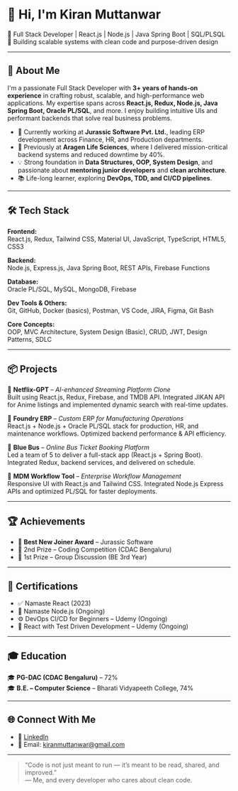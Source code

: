 # 👋 Hi, I'm Kiran Muttanwar

🚀 Full Stack Developer | React.js | Node.js | Java Spring Boot | SQL/PLSQL  
🎯 Building scalable systems with clean code and purpose-driven design

---

## 🧠 About Me

I'm a passionate Full Stack Developer with **3+ years of hands-on experience** in crafting robust, scalable, and high-performance web applications. My expertise spans across **React.js, Redux, Node.js, Java Spring Boot, Oracle PL/SQL**, and more. I enjoy building intuitive UIs and performant backends that solve real business problems.

- 💼 Currently working at **Jurassic Software Pvt. Ltd.**, leading ERP development across Finance, HR, and Production departments.
- 🧩 Previously at **Aragen Life Sciences**, where I delivered mission-critical backend systems and reduced downtime by 40%.
- 💡 Strong foundation in **Data Structures, OOP, System Design**, and passionate about **mentoring junior developers** and **clean architecture**.
- 📚 Life-long learner, exploring **DevOps, TDD, and CI/CD pipelines**.

---

## 🛠️ Tech Stack

**Frontend:**  
React.js, Redux, Tailwind CSS, Material UI, JavaScript, TypeScript, HTML5, CSS3  

**Backend:**  
Node.js, Express.js, Java Spring Boot, REST APIs, Firebase Functions  

**Database:**  
Oracle PL/SQL, MySQL, MongoDB, Firebase  

**Dev Tools & Others:**  
Git, GitHub, Docker (basics), Postman, VS Code, JIRA, Figma, Git Bash  

**Core Concepts:**  
OOP, MVC Architecture, System Design (Basic), CRUD, JWT, Design Patterns, SDLC  

---

## 📦 Projects

🔹 **Netflix-GPT** – _AI-enhanced Streaming Platform Clone_  
Built using React.js, Redux, Firebase, and TMDB API. Integrated JIKAN API for Anime listings and implemented dynamic search with real-time updates.

🔹 **Foundry ERP** – _Custom ERP for Manufacturing Operations_  
React.js + Node.js + Oracle PL/SQL stack for production, HR, and maintenance workflows. Optimized backend performance & API efficiency.

🔹 **Blue Bus** – _Online Bus Ticket Booking Platform_  
Led a team of 5 to deliver a full-stack app (React.js + Spring Boot). Integrated Redux, backend services, and delivered on schedule.

🔹 **MDM Workflow Tool** – _Enterprise Workflow Management_  
Responsive UI with React.js and Tailwind CSS. Integrated Node.js Express APIs and optimized PL/SQL for faster deployments.

---

## 🏆 Achievements

- 🥇 **Best New Joiner Award** – Jurassic Software  
- 🥈 2nd Prize – Coding Competition (CDAC Bengaluru)  
- 🥇 1st Prize – Group Discussion (BE 3rd Year)

---

## 📄 Certifications

- ✅ Namaste React (2023)  
- 📘 Namaste Node.js (Ongoing)  
- ⚙️ DevOps CI/CD for Beginners – Udemy (Ongoing)  
- 🧪 React with Test Driven Development – Udemy (Ongoing)

---

## 🎓 Education

🎓 **PG-DAC (CDAC Bengaluru)** – 72%  
🎓 **B.E. – Computer Science** – Bharati Vidyapeeth College, 74%

---

## 🌐 Connect With Me

- 🔗 [LinkedIn](https://www.linkedin.com/in/kiran-muttanwar/)
- 📧 Email: kiranmuttanwar@gmail.com

---

> “Code is not just meant to run — it’s meant to be read, shared, and improved.”  
> — Me, and every developer who cares about clean code.

